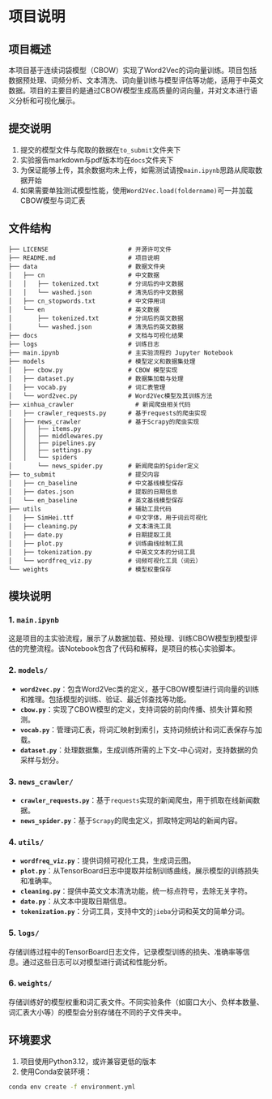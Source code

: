 # 项目说明

## 项目概述

本项目基于连续词袋模型（CBOW）实现了Word2Vec的词向量训练。项目包括数据预处理、词频分析、文本清洗、词向量训练与模型评估等功能，适用于中英文数据。项目的主要目的是通过CBOW模型生成高质量的词向量，并对文本进行语义分析和可视化展示。

## 提交说明

1. 提交的模型文件与爬取的数据在`to_submit`文件夹下
2. 实验报告markdown与pdf版本均在`docs`文件夹下
3. 为保证能够上传，其余数据均未上传，如需测试请按`main.ipynb`思路从爬取数据开始
4. 如果需要单独测试模型性能，使用`Word2Vec.load(foldername)`可一并加载CBOW模型与词汇表

## 文件结构

```
├── LICENSE                      # 开源许可文件
├── README.md                    # 项目说明
├── data                         # 数据文件夹
│   ├── cn                       # 中文数据
│   │   ├── tokenized.txt        # 分词后的中文数据
│   │   └── washed.json          # 清洗后的中文数据
│   ├── cn_stopwords.txt         # 中文停用词
│   └── en                       # 英文数据
│       ├── tokenized.txt        # 分词后的英文数据
│       └── washed.json          # 清洗后的英文数据
├── docs                         # 文档与可视化结果
├── logs                         # 训练日志
├── main.ipynb                   # 主实验流程的 Jupyter Notebook
├── models                       # 模型定义和数据集处理
│   ├── cbow.py                  # CBOW 模型实现
│   ├── dataset.py               # 数据集加载与处理
│   ├── vocab.py                 # 词汇表管理
│   └── word2vec.py              # Word2Vec模型及其训练方法
├── xinhua_crawler                 # 新闻爬虫相关代码
│   ├── crawler_requests.py      # 基于requests的爬虫实现
│   ├── news_crawler             # 基于Scrapy的爬虫实现
│   │   ├── items.py
│   │   ├── middlewares.py
│   │   ├── pipelines.py
│   │   ├── settings.py
│   │   └── spiders
│       └── news_spider.py       # 新闻爬虫的Spider定义
├── to_submit                    # 提交内容
│   ├── cn_baseline              # 中文基线模型保存
│   ├── dates.json               # 提取的日期信息
│   └── en_baseline              # 英文基线模型保存
├── utils                        # 辅助工具代码
│   ├── SimHei.ttf               # 中文字体，用于词云可视化
│   ├── cleaning.py              # 文本清洗工具
│   ├── date.py                  # 日期提取工具
│   ├── plot.py                  # 训练曲线绘制工具
│   ├── tokenization.py          # 中英文文本的分词工具
│   └── wordfreq_viz.py          # 词频可视化工具（词云）
└── weights                      # 模型权重保存
```

## 模块说明

### 1. `main.ipynb`
这是项目的主实验流程，展示了从数据加载、预处理、训练CBOW模型到模型评估的完整流程。该Notebook包含了代码和解释，是项目的核心实验脚本。

### 2. `models/`
- **`word2vec.py`**：包含Word2Vec类的定义，基于CBOW模型进行词向量的训练和推理。包括模型的训练、验证、最近邻查找等功能。
- **`cbow.py`**：实现了CBOW模型的定义，支持词袋的前向传播、损失计算和预测。
- **`vocab.py`**：管理词汇表，将词汇映射到索引，支持词频统计和词汇表保存与加载。
- **`dataset.py`**：处理数据集，生成训练所需的上下文-中心词对，支持数据的负采样与划分。

### 3. `news_crawler/`
- **`crawler_requests.py`**：基于`requests`实现的新闻爬虫，用于抓取在线新闻数据。
- **`news_spider.py`**：基于`Scrapy`的爬虫定义，抓取特定网站的新闻内容。

### 4. `utils/`
- **`wordfreq_viz.py`**：提供词频可视化工具，生成词云图。
- **`plot.py`**：从TensorBoard日志中提取并绘制训练曲线，展示模型的训练损失和准确率。
- **`cleaning.py`**：提供中英文文本清洗功能，统一标点符号，去除无关字符。
- **`date.py`**：从文本中提取日期信息。
- **`tokenization.py`**：分词工具，支持中文的`jieba`分词和英文的简单分词。

### 5. `logs/`
存储训练过程中的TensorBoard日志文件，记录模型训练的损失、准确率等信息。通过这些日志可以对模型进行调试和性能分析。

### 6. `weights/`
存储训练好的模型权重和词汇表文件。不同实验条件（如窗口大小、负样本数量、词汇表大小等）的模型会分别存储在不同的子文件夹中。

## 环境要求

1. 项目使用Python3.12，或许兼容更低的版本
2. 使用Conda安装环境：
```bash
conda env create -f environment.yml
```